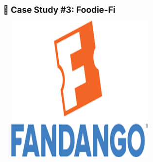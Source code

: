 # :avocado: Case Study #3: Foodie-Fi
<p align="center">
<img src="Capstone-Project/fandango_logo.png" alt="Image" width="450" height="450">



